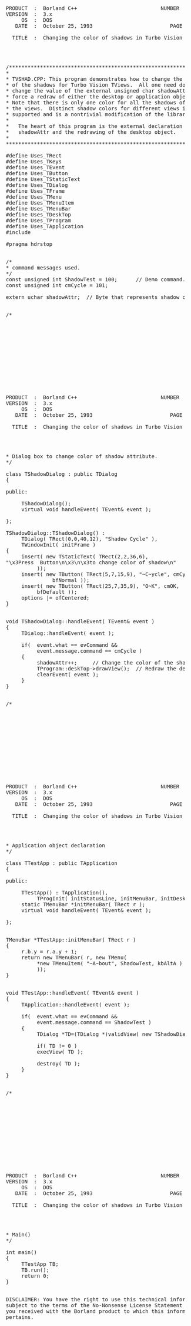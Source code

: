 <pre>






  PRODUCT  :  Borland C++                           NUMBER  :  1369
  VERSION  :  3.x
       OS  :  DOS
     DATE  :  October 25, 1993                         PAGE  :  1/4

    TITLE  :  Changing the color of shadows in Turbo Vision




  /****************************************************************
  *                                                               *
  * TVSHAD.CPP: This program demonstrates how to change the color *
  * of the shadows for Turbo Vision TViews.  All one need do is   *
  * change the value of the external unsigned char shadowAttr and *
  * force a redraw of either the desktop or application object.   *
  * Note that there is only one color for all the shadows of all  *
  * the views.  Distinct shadow colors for different views is not *
  * supported and is a nontrivial modification of the library.    *
  *                                                               *
  *   The heart of this program is the external declaration for   *
  *   shadowAttr and the redrawing of the desktop object.         *
  *                                                               *
  *****************************************************************

  #define Uses_TRect
  #define Uses_TKeys
  #define Uses_TEvent
  #define Uses_TButton
  #define Uses_TStaticText
  #define Uses_TDialog
  #define Uses_TFrame
  #define Uses_TMenu
  #define Uses_TMenuItem
  #define Uses_TMenuBar
  #define Uses_TDeskTop
  #define Uses_TProgram
  #define Uses_TApplication
  #include <tv.h>

  #pragma hdrstop


  /*
  * command messages used.
  */
  const unsigned int ShadowTest = 100;      // Demo command.
  const unsigned int cmCycle = 101;

  extern uchar shadowAttr;  // Byte that represents shadow color.


  /*













  PRODUCT  :  Borland C++                           NUMBER  :  1369
  VERSION  :  3.x
       OS  :  DOS
     DATE  :  October 25, 1993                         PAGE  :  2/4

    TITLE  :  Changing the color of shadows in Turbo Vision




  * Dialog box to change color of shadow attribute.
  */

  class TShadowDialog : public TDialog
  {

  public:

       TShadowDialog();
       virtual void handleEvent( TEvent& event );

  };

  TShadowDialog::TShadowDialog() :
       TDialog( TRect(0,0,40,12), "Shadow Cycle" ),
       TWindowInit( initFrame )
  {
       insert( new TStaticText( TRect(2,2,36,6),
  "\x3Press <Cycle> Button\n\x3\n\x3to change color of shadow\n"
            ));
       insert( new TButton( TRect(5,7,15,9), "~C~ycle", cmCycle,
                 bfNormal ));
       insert( new TButton( TRect(25,7,35,9), "O~K", cmOK,
            bfDefault ));
       options |= ofCentered;
  }


  void TShadowDialog::handleEvent( TEvent& event )
  {
       TDialog::handleEvent( event );

       if(  event.what == evCommand &&
            event.message.command == cmCycle )
       {
            shadowAttr++;     // Change the color of the shadow.
            TProgram::deskTop->drawView();  // Redraw the desktop.
            clearEvent( event );
       }
  }


  /*













  PRODUCT  :  Borland C++                           NUMBER  :  1369
  VERSION  :  3.x
       OS  :  DOS
     DATE  :  October 25, 1993                         PAGE  :  3/4

    TITLE  :  Changing the color of shadows in Turbo Vision




  * Application object declaration
  */

  class TTestApp : public TApplication
  {

  public:

       TTestApp() : TApplication(),
            TProgInit( initStatusLine, initMenuBar, initDeskTop ){}
       static TMenuBar *initMenuBar( TRect r );
       virtual void handleEvent( TEvent& event );

  };


  TMenuBar *TTestApp::initMenuBar( TRect r )
  {
       r.b.y = r.a.y + 1;
       return new TMenuBar( r, new TMenu(
            *new TMenuItem( "~A~bout", ShadowTest, kbAltA )
            ));
  }


  void TTestApp::handleEvent( TEvent& event )
  {
       TApplication::handleEvent( event );

       if(  event.what == evCommand &&
            event.message.command == ShadowTest )
       {
            TDialog *TD=(TDialog *)validView( new TShadowDialog );

            if( TD != 0 )
            execView( TD );

            destroy( TD );
       }
  }


  /*













  PRODUCT  :  Borland C++                           NUMBER  :  1369
  VERSION  :  3.x
       OS  :  DOS
     DATE  :  October 25, 1993                         PAGE  :  4/4

    TITLE  :  Changing the color of shadows in Turbo Vision




  * Main()
  */

  int main()
  {
       TTestApp TB;
       TB.run();
       return 0;
  }


  DISCLAIMER: You have the right to use this technical information
  subject to the terms of the No-Nonsense License Statement that
  you received with the Borland product to which this information
  pertains.


































</pre>
